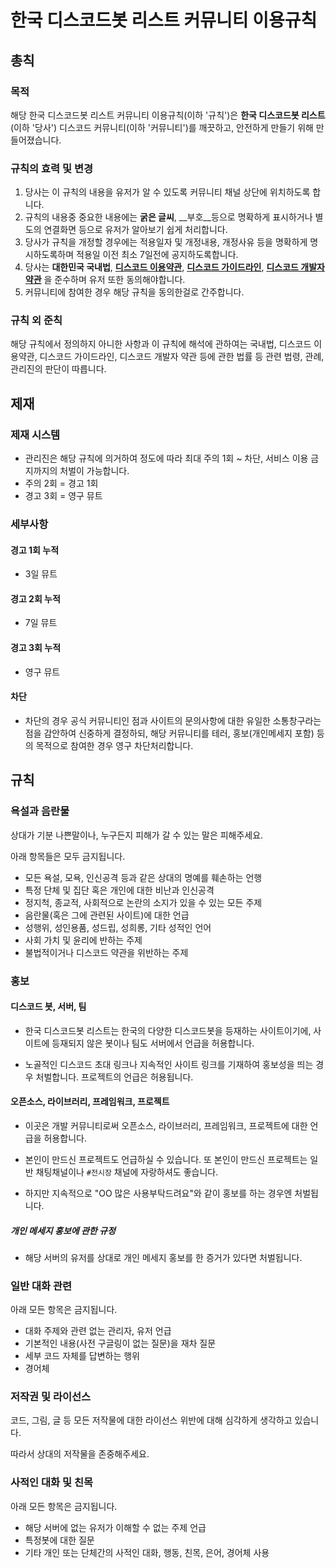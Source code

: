 # 한국 디스코드봇 리스트 커뮤니티 이용규칙

## 총칙

### 목적

해당 한국 디스코드봇 리스트 커뮤니티 이용규칙(이하 '규칙')은 **한국 디스코드봇 리스트**(이하 '당사') 디스코드 커뮤니티(이하 '커뮤니티')를 깨끗하고, 안전하게 만들기 위해 만들어졌습니다.

### 규칙의 효력 및 변경

1. 당사는 이 규칙의 내용을 유저가 알 수 있도록 커뮤니티 채널 상단에 위치하도록 합니다.
2. 규칙의 내용중 중요한 내용에는 **굵은 글씨**, __부호__등으로 명확하게 표시하거나 별도의 연결화면 등으로 유저가 알아보기 쉽게 처리합니다.
3. 당사가 규칙을 개정할 경우에는 적용일자 및 개정내용, 개정사유 등을 명확하게 명시하도록하며 적용일 이전 최소 7일전에 공지하도록합니다.
4. 당사는 **대한민국 국내법**, **[디스코드 이용약관](https://discord.com/tos)**, **[디스코드 가이드라인](https://discord.com/guidelines)**, **[디스코드 개발자 약관](https://discord.com/developers/docs/legal)** 을 준수하며 유저 또한 동의해야합니다.
5. 커뮤니티에 참여한 경우 해당 규칙을 동의한걸로 간주합니다.

### 규칙 외 준칙

해당 규칙에서 정의하지 아니한 사항과 이 규칙에 해석에 관하여는 국내법, 디스코드 이용약관, 디스코드 가이드라인, 디스코드 개발자 약관 등에 관한 법률 등 관련 법령, 관례, 관리진의 판단이 따릅니다.

## 제재

### 제재 시스템

- 관리진은 해당 규칙에 의거하여 정도에 따라 최대 주의 1회 ~ 차단, 서비스 이용 금지까지의 처벌이 가능합니다.
- 주의 2회 = 경고 1회
- 경고 3회 = 영구 뮤트

### 세부사항

#### 경고 1회 누적

- 3일 뮤트

#### 경고 2회 누적

- 7일 뮤트

#### 경고 3회 누적

- 영구 뮤트

#### 차단

- 차단의 경우 공식 커뮤니티인 점과 사이트의 문의사항에 대한 유일한 소통창구라는 점을 감안하여 신중하게 결정하되, 해당 커뮤니티를 테러, 홍보(개인메세지 포함) 등의 목적으로 참여한 경우 영구 차단처리합니다.

## 규칙

### 욕설과 음란물

상대가 기분 나쁜말이나, 누구든지 피해가 갈 수 있는 말은 피해주세요.

아래 항목들은 모두 금지됩니다.

- 모든 욕설, 모욕, 인신공격 등과 같은 상대의 명예를 훼손하는 언행
- 특정 단체 및 집단 혹은 개인에 대한 비난과 인신공격
- 정지척, 종교적, 사회적으로 논란의 소지가 있을 수 있는 모든 주제
- 음란물(혹은 그에 관련된 사이트)에 대한 언급
- 성행위, 성인용품, 성드립, 성희롱, 기타 성적인 언어
- 사회 가치 및 윤리에 반하는 주제
- 불법적이거나 디스코드 약관을 위반하는 주제

### 홍보

#### 디스코드 봇, 서버, 팀

- 한국 디스코드봇 리스트는 한국의 다양한 디스코드봇을 등재하는 사이트이기에, 사이트에 등재되지 않은 봇이나 팀도 서버에서 언급을 허용합니다. 

- 노골적인 디스코드 초대 링크나 지속적인 사이트 링크를 기재하여 홍보성을 띄는 경우 처벌합니다. 프로젝트의 언급은 허용됩니다.

#### 오픈소스, 라이브러리, 프레임워크, 프로젝트

- 이곳은 개발 커뮤니티로써 오픈소스, 라이브러리, 프레임워크, 프로젝트에 대한 언급을 허용합니다.

- 본인이 만드신 프로젝트도 언급하실 수 있습니다. 또 본인이 만드신 프로젝트는 일반 채팅채널이나 `#전시장` 채널에 자랑하셔도 좋습니다.

- 하지만 지속적으로 "OO 많은 사용부탁드려요"와 같이 홍보를 하는 경우엔 처벌됩니다.

##### 개인 메세지 홍보에 관한 규정

- 해당 서버의 유저를 상대로 개인 메세지 홍보를 한 증거가 있다면 처벌됩니다.

### 일반 대화 관련

아래 모든 항목은 금지됩니다.

- 대화 주제와 관련 없는 관리자, 유저 언급
- 기본적인 내용(사전 구글링이 없는 질문)을 재차 질문
- 세부 코드 자체를 답변하는 행위
- 경어체

### 저작권 및 라이선스

코드, 그림, 글 등 모든 저작물에 대한 라이선스 위반에 대해 심각하게 생각하고 있습니다.

따라서 상대의 저작물을 존중해주세요.

###  사적인 대화 및 친목

아래 모든 항목은 금지됩니다.

- 해당 서버에 없는 유저가 이해할 수 없는 주제 언급
- 특정봇에 대한 질문
- 기타 개인 또는 단체간의 사적인 대화, 행동, 친목, 은어, 경어체 사용
